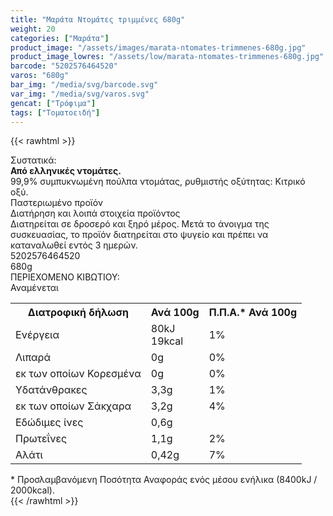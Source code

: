 ```yaml
---
title: "Μαράτα Ντομάτες τριμμένες 680g"
weight: 20
categories: ["Μαράτα"]
product_image: "/assets/images/marata-ntomates-trimmenes-680g.jpg"
product_image_lowres: "/assets/low/marata-ntomates-trimmenes-680g.jpg"
barcode: "5202576464520"
varos: "680g"
bar_img: "/media/svg/barcode.svg"
var_img: "/media/svg/varos.svg"
gencat: ["Τρόφιμα"]
tags: ["Τοματοειδή"]
---
```

{{< rawhtml >}}

<div class="sload322"><div class="product"><div id="sistatika">Συστατικά:</div><div class="alltext"><b>Από ελληνικές ντομάτες.</b><br>99,9% συμπυκνωμένη πούλπα ντομάτας, ρυθμιστής οξύτητας: Κιτρικό οξύ.<br>Παστεριωμένο προϊόν</div><div id="loipa">Διατήρηση και λοιπά στοιχεία προϊόντος</div><div class="alltext">Διατηρείται σε δροσερό και ξηρό μέρος. Μετά το άνοιγμα της συσκευασίας, το προϊόν διατηρείται στο ψυγείο και πρέπει να καταναλωθεί εντός 3 ημερών.</div><div id="barcode"><div id="barimage1"></div><span id="bartext">5202576464520</span></div><div id="varos"><div id="varosimage1"></div><span id="varostext">680g</span></div><div id="kivotio">ΠΕΡΙΕΧΟΜΕΝΟ ΚΙΒΩΤΙΟΥ:<br>Αναμένεται</div><div class="tabout"><table id="diatable"><tbody><tr><th>Διατροφική δήλωση</th><th>Ανά 100g</th><th>Π.Π.Α.* Ανά 100g</th></tr><tr><td class="texr2">Ενέργεια</td><td class="texr">80kJ<br>19kcal</td><td class="texr">1%</td></tr><tr><td class="texr2">Λιπαρά</td><td class="texr">0g</td><td class="texr">0%</td></tr><tr><td class="gray">εκ των οποίων Κορεσµένα</td><td class="gray2">0g</td><td class="gray2">0%</td></tr><tr><td class="texr2">Yδατάνθρακες</td><td class="texr">3,3g</td><td class="texr">1%</td></tr><tr><td class="gray">εκ των οποίων Σάκχαρα</td><td class="gray2">3,2g</td><td class="gray2">4%</td></tr><tr><td class="texr2">Eδώδιμες ίνες</td><td class="texr">0,6g</td><td class="texr"></td></tr><tr><td class="texr2">Πρωτεΐνες</td><td class="texr">1,1g</td><td class="texr">2%</td></tr><tr><td class="texr2">Αλάτι</td><td class="texr">0,42g</td><td class="texr">7%</td></tr></tbody></table></div><div class="alltext">* Προσλαμβανόμενη Ποσότητα Αναφοράς ενός μέσου ενήλικα (8400kJ / 2000kcal).</div><div class="pimg"></div></div></div>
{{< /rawhtml >}}


